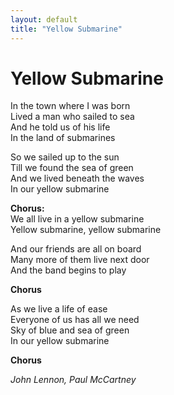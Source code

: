 ```yaml
---
layout: default
title: "Yellow Submarine"
---
```


# Yellow Submarine

In the town where I was born  
Lived a man who sailed to sea  
And he told us of his life  
In the land of submarines  

So we sailed up to the sun  
Till we found the sea of green  
And we lived beneath the waves  
In our yellow submarine  

**Chorus:**  
We all live in a yellow submarine  
Yellow submarine, yellow submarine  

And our friends are all on board  
Many more of them live next door  
And the band begins to play  

**Chorus**  

As we live a life of ease  
Everyone of us has all we need  
Sky of blue and sea of green  
In our yellow submarine  

**Chorus**  

*John Lennon, Paul McCartney*
